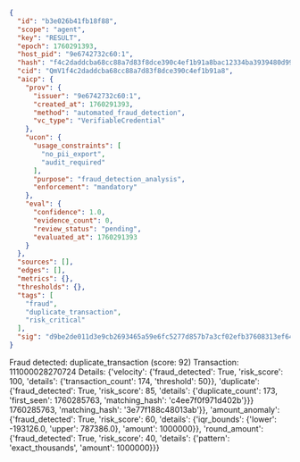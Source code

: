 ```json
{
  "id": "b3e026b41fb18f88",
  "scope": "agent",
  "key": "RESULT",
  "epoch": 1760291393,
  "host_pid": "9e6742732c60:1",
  "hash": "f4c2daddcba68cc88a7d83f8dce390c4ef1b91a8bac12334ba3939480d99346f",
  "cid": "QmV1f4c2daddcba68cc88a7d83f8dce390c4ef1b91a8",
  "aicp": {
    "prov": {
      "issuer": "9e6742732c60:1",
      "created_at": 1760291393,
      "method": "automated_fraud_detection",
      "vc_type": "VerifiableCredential"
    },
    "ucon": {
      "usage_constraints": [
        "no_pii_export",
        "audit_required"
      ],
      "purpose": "fraud_detection_analysis",
      "enforcement": "mandatory"
    },
    "eval": {
      "confidence": 1.0,
      "evidence_count": 0,
      "review_status": "pending",
      "evaluated_at": 1760291393
    }
  },
  "sources": [],
  "edges": [],
  "metrics": {},
  "thresholds": {},
  "tags": [
    "fraud",
    "duplicate_transaction",
    "risk_critical"
  ],
  "sig": "d9be2de011d3e9cb2693465a59e6fc5277d857b7a3cf02efb37608313ef643e5"
}
```

Fraud detected: duplicate_transaction (score: 92)
Transaction: 111000028270724
Details: {'velocity': {'fraud_detected': True, 'risk_score': 100, 'details': {'transaction_count': 174, 'threshold': 50}}, 'duplicate': {'fraud_detected': True, 'risk_score': 85, 'details': {'duplicate_count': 173, 'first_seen': 1760285763, 'matching_hash': 'c4ee7f0f971d402b'}}} 1760285763, 'matching_hash': '3e77f188c48013ab'}}, 'amount_anomaly': {'fraud_detected': True, 'risk_score': 60, 'details': {'iqr_bounds': {'lower': -193126.0, 'upper': 787386.0}, 'amount': 1000000}}, 'round_amount': {'fraud_detected': True, 'risk_score': 40, 'details': {'pattern': 'exact_thousands', 'amount': 1000000}}}